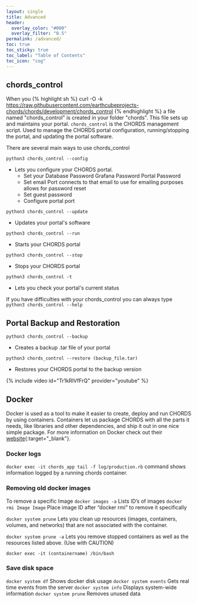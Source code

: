 ```yaml
---
layout: single
title: Advanced
header:
  overlay_color: "#000"
  overlay_filter: "0.5"
permalink: /advanced/
toc: true
toc_sticky: true
toc_label: "Table of Contents"
toc_icon: "cog"
---
```


## chords_control

When you {% highlight sh %} curl -O -k https://raw.githubusercontent.com/earthcubeprojects-chords/chords/development/chords_control {% endhighlight %} a file named "chords_control" is created in your folder "chords". This file sets up and maintains your portal. ``chords_control`` is the CHORDS management script. Used to manage the CHORDS portal configuration, running/stopping the portal, and updating the portal software.

 
There are several main ways to use chords_control

``python3 chords_control --config``
- Lets you configure your CHORDS portal.
  - Set your 
    Database Password
    Grafana Password
    Portal Password
  - Set email
    Port connects to that email to use for emailing purposes
    allows for password reset
  - Set guest password
  - Configure portal port

``python3 chords_control --update``
- Updates your portal's software

``python3 chords_control --run``
- Starts your CHORDS portal

``python3 chords_control --stop``
- Stops your CHORDS portal

``python3 chords_control -t``
- Lets you check your portal's current status

If you have difficulties with your chords_control you can always type ``python3 chords_control --help``

## Portal Backup and Restoration

``python3 chords_control --backup``
- Creates a backup .tar file of your portal

``python3 chords_control --restore (backup_file.tar)``
- Restores your CHORDS portal to the backup version

{% include video id="Tr1kRlVfFrQ" provider="youtube" %}

## Docker

Docker is used as a tool to make it easier to create, deploy and run CHORDS by using containers. Containers let us package CHORDS with all the parts it needs, like libraries and other dependencies, and ship it out in one nice simple package. For more information on Docker check out their [website](https://docs.docker.com/get-started/){:target="_blank"}.

### Docker logs

``docker exec -it chords_app tail -f log/production.rb`` command shows information logged by a running chords container.


### Removing old docker images

To remove a specific Image
``docker images -a`` Lists ID’s of images 
``docker rmi Image Image`` Place image ID after “docker rmi” to remove it specifically

 ``docker system prune`` Lets you clean up resources (images, containers, volumes, and networks) that are not associated with the container.


``docker system prune -a`` Lets you remove stopped containers as well as the resources listed above. (Use with CAUTION)

``docker exec -it (containername) /bin/bash``

### Save disk space

``docker system df`` Shows docker disk usage
``docker system events`` Gets real time events from the server
``docker system info`` Displays system-wide information
``docker system prune`` Removes unused data
